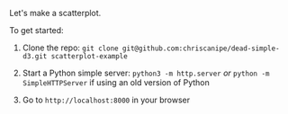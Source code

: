 

Let's make a scatterplot.

To get started:

1. Clone the repo:
  `git clone git@github.com:chriscanipe/dead-simple-d3.git scatterplot-example`

2. Start a Python simple server:
  `python3 -m http.server`
  *or*
  `python -m SimpleHTTPServer` if using an old version of Python

3. Go to `http://localhost:8000` in your browser



